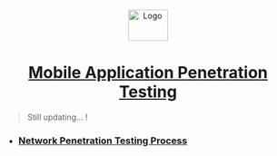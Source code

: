 <br />
<p align="center">
  <a href="https://github.com/sarathlalup">
    <img src="https://www.craw.in/wp-content/uploads/2018/06/MAS.png" alt="Logo" width="70" height="55">
  <h1 align="center">Mobile Application Penetration Testing </h1>
    
   </a>
    
  

  

 
</p>

> Still updating...   !

* ###  [ Network Penetration Testing Process]()
